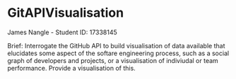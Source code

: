# GitAPIVisualisation
James Nangle - Student ID: 17338145

Brief: Interrogate the GitHub API to build visualisation of data available that elucidates some aspect of the 
softare engineering process, such as a social graph of developers and projects, or a visualisation of indiviudal 
or team performance. Provide a visualisation of this. 

